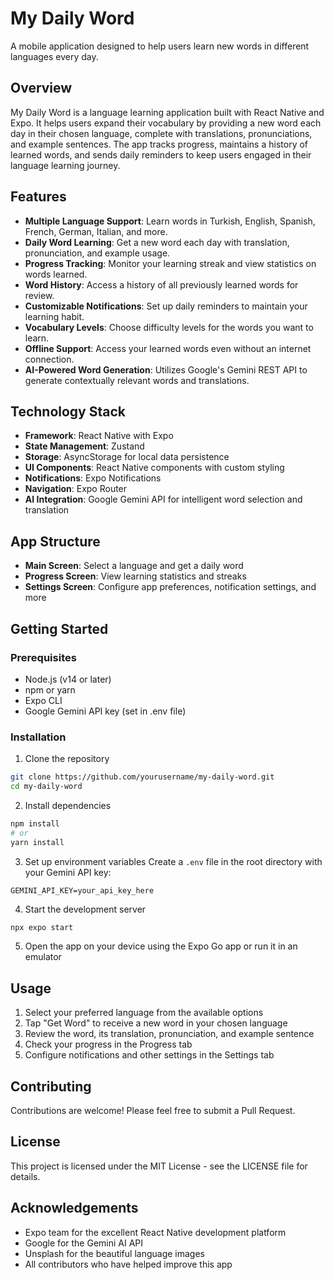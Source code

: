 # My Daily Word

A mobile application designed to help users learn new words in different languages every day.

## Overview

My Daily Word is a language learning application built with React Native and Expo. It helps users expand their vocabulary by providing a new word each day in their chosen language, complete with translations, pronunciations, and example sentences. The app tracks progress, maintains a history of learned words, and sends daily reminders to keep users engaged in their language learning journey.

## Features

- **Multiple Language Support**: Learn words in Turkish, English, Spanish, French, German, Italian, and more.
- **Daily Word Learning**: Get a new word each day with translation, pronunciation, and example usage.
- **Progress Tracking**: Monitor your learning streak and view statistics on words learned.
- **Word History**: Access a history of all previously learned words for review.
- **Customizable Notifications**: Set up daily reminders to maintain your learning habit.
- **Vocabulary Levels**: Choose difficulty levels for the words you want to learn.
- **Offline Support**: Access your learned words even without an internet connection.
- **AI-Powered Word Generation**: Utilizes Google's Gemini REST API to generate contextually relevant words and translations.

## Technology Stack

- **Framework**: React Native with Expo
- **State Management**: Zustand
- **Storage**: AsyncStorage for local data persistence
- **UI Components**: React Native components with custom styling
- **Notifications**: Expo Notifications
- **Navigation**: Expo Router
- **AI Integration**: Google Gemini API for intelligent word selection and translation

## App Structure

- **Main Screen**: Select a language and get a daily word
- **Progress Screen**: View learning statistics and streaks
- **Settings Screen**: Configure app preferences, notification settings, and more

## Getting Started

### Prerequisites

- Node.js (v14 or later)
- npm or yarn
- Expo CLI
- Google Gemini API key (set in .env file)

### Installation

1. Clone the repository

```bash
git clone https://github.com/yourusername/my-daily-word.git
cd my-daily-word
```

2. Install dependencies

```bash
npm install
# or
yarn install
```

3. Set up environment variables
   Create a `.env` file in the root directory with your Gemini API key:

```
GEMINI_API_KEY=your_api_key_here
```

4. Start the development server

```bash
npx expo start
```

5. Open the app on your device using the Expo Go app or run it in an emulator

## Usage

1. Select your preferred language from the available options
2. Tap "Get Word" to receive a new word in your chosen language
3. Review the word, its translation, pronunciation, and example sentence
4. Check your progress in the Progress tab
5. Configure notifications and other settings in the Settings tab

## Contributing

Contributions are welcome! Please feel free to submit a Pull Request.

## License

This project is licensed under the MIT License - see the LICENSE file for details.

## Acknowledgements

- Expo team for the excellent React Native development platform
- Google for the Gemini AI API
- Unsplash for the beautiful language images
- All contributors who have helped improve this app
